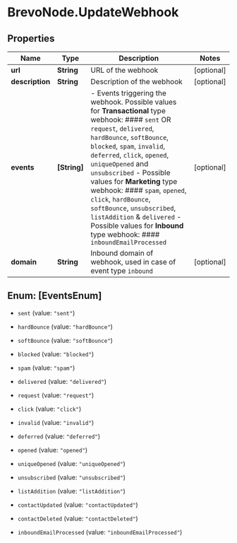 # BrevoNode.UpdateWebhook

## Properties
Name | Type | Description | Notes
------------ | ------------- | ------------- | -------------
**url** | **String** | URL of the webhook | [optional] 
**description** | **String** | Description of the webhook | [optional] 
**events** | **[String]** | - Events triggering the webhook. Possible values for **Transactional** type webhook: #### `sent` OR `request`, `delivered`, `hardBounce`, `softBounce`, `blocked`, `spam`, `invalid`, `deferred`, `click`, `opened`, `uniqueOpened` and `unsubscribed` - Possible values for **Marketing** type webhook: #### `spam`, `opened`, `click`, `hardBounce`, `softBounce`, `unsubscribed`, `listAddition` & `delivered` - Possible values for **Inbound** type webhook: #### `inboundEmailProcessed`  | [optional] 
**domain** | **String** | Inbound domain of webhook, used in case of event type `inbound` | [optional] 


<a name="[EventsEnum]"></a>
## Enum: [EventsEnum]


* `sent` (value: `"sent"`)

* `hardBounce` (value: `"hardBounce"`)

* `softBounce` (value: `"softBounce"`)

* `blocked` (value: `"blocked"`)

* `spam` (value: `"spam"`)

* `delivered` (value: `"delivered"`)

* `request` (value: `"request"`)

* `click` (value: `"click"`)

* `invalid` (value: `"invalid"`)

* `deferred` (value: `"deferred"`)

* `opened` (value: `"opened"`)

* `uniqueOpened` (value: `"uniqueOpened"`)

* `unsubscribed` (value: `"unsubscribed"`)

* `listAddition` (value: `"listAddition"`)

* `contactUpdated` (value: `"contactUpdated"`)

* `contactDeleted` (value: `"contactDeleted"`)

* `inboundEmailProcessed` (value: `"inboundEmailProcessed"`)




